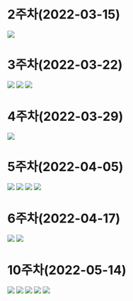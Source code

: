 # 2주차(2022-03-15)
<img width="" height="" src="./pic/2st.png"></img>

# 3주차(2022-03-22)
<img width="" height="" src="./pic/3st.png"></img>
<img width="" height="" src="./pic/naver.png"></img>
<img width="" height="" src="./pic/call.png"></img>

# 4주차(2022-03-29)
<img width="" height="" src="./pic/toast.png"></img>

# 5주차(2022-04-05)
<img width="" height="" src="./pic/5-1.PNG"></img>
<img width="" height="" src="./pic/5-2.PNG"></img>
<img width="" height="" src="./pic/5-3.PNG"></img>
<img width="" height="" src="./pic/5-4.PNG"></img>

# 6주차(2022-04-17)
<img width="" height="" src="./pic/6-1.PNG"></img>
<img width="" height="" src="./pic/6-2.PNG"></img>

# 10주차(2022-05-14)
<img width="" height="" src="./pic/10-1.PNG"></img>
<img width="" height="" src="./pic/10-2.PNG"></img>
<img width="" height="" src="./pic/10-3.PNG"></img>
<img width="" height="" src="./pic/10-4.PNG"></img>
<img width="" height="" src="./pic/10-5.PNG"></img>
